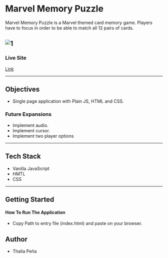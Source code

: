 # Marvel Memory Puzzle

Marvel Memory Puzzle is a Marvel themed card memory game. Players have to focus in order to be able to match all 12 pairs of cards. 


  ![1](https://media.giphy.com/media/gGq23c5TtRkKreeiCK/giphy.gif)
---

### Live Site

[Link](https://thaliapena12.github.io/Marvel-Memory-Puzzle/)

---

## Objectives

- Single page application with Plain JS, HTML and CSS.


### Future Expansions

- Implement audio.
- Implement cursor.
- Implement two player options

---

## Tech Stack
- Vanilla JavaScript
- HMTL
- CSS

---

## Getting Started

#### How To Run The Application
- Copy Path to entry file (index.html) and paste on your browser.


## Author

- Thalia Peña




